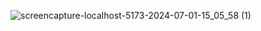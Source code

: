 ![screencapture-localhost-5173-2024-07-01-15_05_58 (1)](https://github.com/attaidrees/React.js/assets/172349104/b51fe7d7-dfc7-4212-b23e-4f345c73aa14)
